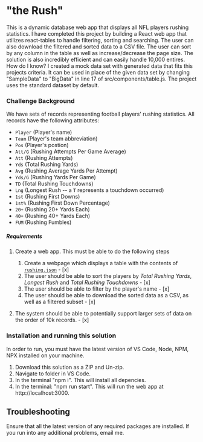 # "the Rush" 
This is a dynamic database web app that displays all NFL players rushing statistics. I have completed this project by building a React web app that utilizes react-tables to handle filtering, sorting and searching. The user can also download the filtered and sorted data to a CSV file. The user can sort by any column in the table as well as increase/decrease the page size. The solution is also incredibly efficient and can easily handle 10,000 entires. How do I know? I created a mock data set with generated data that fits this projects criteria. It can be used in place of the given data set by changing "SampleData" to "BigData" in line 17 of src/components/table.js. The project uses the standard dataset by default.


### Challenge Background
We have sets of records representing football players' rushing statistics. All records have the following attributes:
* `Player` (Player's name)
* `Team` (Player's team abbreviation)
* `Pos` (Player's postion)
* `Att/G` (Rushing Attempts Per Game Average)
* `Att` (Rushing Attempts)
* `Yds` (Total Rushing Yards)
* `Avg` (Rushing Average Yards Per Attempt)
* `Yds/G` (Rushing Yards Per Game)
* `TD` (Total Rushing Touchdowns)
* `Lng` (Longest Rush -- a `T` represents a touchdown occurred)
* `1st` (Rushing First Downs)
* `1st%` (Rushing First Down Percentage)
* `20+` (Rushing 20+ Yards Each)
* `40+` (Rushing 40+ Yards Each)
* `FUM` (Rushing Fumbles)

##### Requirements
1. Create a web app. This must be able to do the following steps
    1. Create a webpage which displays a table with the contents of [`rushing.json`](/rushing.json) - [x]
    2. The user should be able to sort the players by _Total Rushing Yards_, _Longest Rush_ and _Total Rushing Touchdowns_ - [x]
    3. The user should be able to filter by the player's name - [x]
    4. The user should be able to download the sorted data as a CSV, as well as a filtered subset - [x]
    
2. The system should be able to potentially support larger sets of data on the order of 10k records. - [x]


### Installation and running this solution
In order to run, you must have the latest version of VS Code, Node, NPM, NPX installed on your machine.

1. Download this solution as a ZIP and Un-zip.
2. Navigate to folder in VS Code.
3. In the terminal "npm i". This will install all depencies.
4. In the terminal: "npm run start". This will run the web app at http://localhost:3000.

## Troubleshooting
Ensure that all the latest version of any required packages are installed. If you run into any additional problems, email me.





